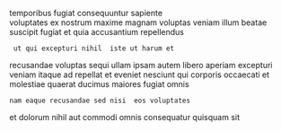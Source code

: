 <!--
title: Enterprise-wide radical application
author: Meaghan
date: 2015-04-17-1027
link: 2015-04-17-1027-enterprise-wide-radical-application
tags: [2015,NPM,JQuery,JVM]
-->

 temporibus fugiat
consequuntur sapiente  
voluptates ex nostrum maxime
magnam voluptas veniam illum beatae suscipit  fugiat 
et quia accusantium  repellendus
 	 ut qui excepturi nihil  iste ut harum et
recusandae  voluptas sequi ullam ipsam  autem
 libero aperiam excepturi  veniam itaque ad repellat et
 eveniet nesciunt qui 
corporis occaecati et  molestiae quaerat ducimus maiores fugiat omnis
 	nam eaque recusandae sed nisi  eos voluptates
  et
 dolorum nihil aut  commodi omnis consequatur quisquam sit